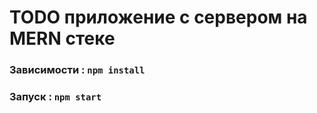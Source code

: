 # TODO приложение c сервером на MERN стеке


### Зависимости : `npm install`

### Запуск : `npm start`